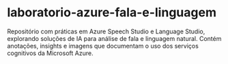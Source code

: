 # laboratorio-azure-fala-e-linguagem
Repositório com práticas em Azure Speech Studio e Language Studio, explorando soluções de IA para análise de fala e linguagem natural. Contém anotações, insights e imagens que documentam o uso dos serviços cognitivos da Microsoft Azure.
